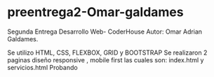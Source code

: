 # preentrega2-Omar-galdames
Segunda Entrega Desarrollo Web- CoderHouse
Autor: Omar Adrian Galdames.

Se utilizo HTML, CSS, FLEXBOX, GRID y BOOTSTRAP
Se realizaron 2 paginas diseño responsive , mobile first las cuales son:
index.html y servicios.html 
Probando
